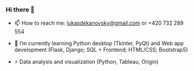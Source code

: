 ### Hi there 👋

- 📫 How to reach me: lukasdekanovsky@gmail.com or +420 732 289 554

- 🌱 I’m currently learning Python desktop (Tkinter, PyQt) and Web app development (Flask, Django; SQL + Frontend; HTML/CSS; Bootstrap5)
- ⚡ Data analysis and visualization (Python, Tableau, Origin)

<!--
**lukasdekanovsky/lukasdekanovsky** is a ✨ _special_ ✨ repository because its `README.md` (this file) appears on your GitHub profile.

Here are some ideas to get you started:

- 🔭 I’m currently working on ...
- 🌱 I’m currently learning ...
- 👯 I’m looking to collaborate on ...
- 🤔 I’m looking for help with ...
- 💬 Ask me about ...
- 📫 How to reach me: ...
- 😄 Pronouns: ...
- ⚡ Fun fact: ...
-->
